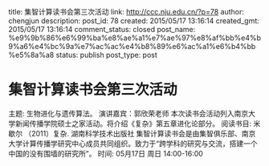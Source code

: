 title: 集智计算读书会第三次活动
link: http://ccc.nju.edu.cn/?p=78
author: chengjun
description: 
post_id: 78
created: 2015/05/17 13:16:14
created_gmt: 2015/05/17 13:16:14
comment_status: closed
post_name: %e9%9b%86%e6%99%ba%e8%ae%a1%e7%ae%97%e8%af%bb%e4%b9%a6%e4%bc%9a%e7%ac%ac%e4%b8%89%e6%ac%a1%e6%b4%bb%e5%8a%a8
status: publish
post_type: post

# 集智计算读书会第三次活动

主题: 生物进化与遗传算法。 演讲嘉宾：郭欣荣老师 本次读书会活动列入南京大学新闻传播学院硕士之家活动。将介绍《复杂》第五章进化论部分。 阅读书目: 米歇尔 （2011）复杂. 湖南科学技术出版社 集智计算读书会是由集智俱乐部、南京大学计算传播学研究中心成员共同组织。致力于“跨学科的研究与交流，搭建一个中国的没有围墙的研究所”。 时间: 05月17日 周日 14:00-16:00